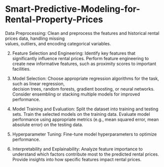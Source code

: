 # Smart-Predictive-Modeling-for-Rental-Property-Prices

Data Preprocessing:
Clean and preprocess the features and historical rental prices data, handling missing   
values, outliers, and encoding categorical variables.

2. Feature Selection and Engineering:
Identify key features that significantly influence rental prices. Perform feature 
engineering to create new informative features, such as proximity scores to important    
facilities.

4. Model Selection:
Choose appropriate regression algorithms for the task, such as linear regression,  
decision trees, random forests, gradient boosting, or neural networks. Consider
ensembling or stacking multiple models for improved performance.

6. Model Training and Evaluation:
Split the dataset into training and testing sets. Train the selected models on the training
data. Evaluate model performance using appropriate metrics (e.g., mean squared error,
mean absolute error) on the testing data.

8. Hyperparameter Tuning:
Fine-tune model hyperparameters to optimize performance.

10. Interpretability and Explainability:
Analyze feature importance to understand which factors contribute most to the predicted
rental prices. Provide insights into how specific features impact rental prices.
 
